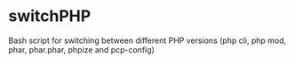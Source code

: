 # switchPHP
Bash script for switching between different PHP versions (php cli, php mod, phar, phar.phar, phpize and pcp-config)
